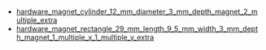 * [hardware_magnet_cylinder_12_mm_diameter_3_mm_depth_magnet_2_multiple_extra](hardware_magnet_cylinder_12_mm_diameter_3_mm_depth_magnet_2_multiple_extra)
* [hardware_magnet_rectangle_29_mm_length_9_5_mm_width_3_mm_depth_magnet_1_multiple_x_1_multiple_y_extra](hardware_magnet_rectangle_29_mm_length_9_5_mm_width_3_mm_depth_magnet_1_multiple_x_1_multiple_y_extra)
